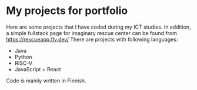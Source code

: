 # My projects for portfolio
Here are some projects that I have coded during my ICT studies. In addition, a simple fullstack page for imaginary rescue center can be found from https://rescueapp.fly.dev/
There are projects with following languages:
- Java
- Python
- RISC-V
- JavaScript + React

Code is mainly written in Finnish.
